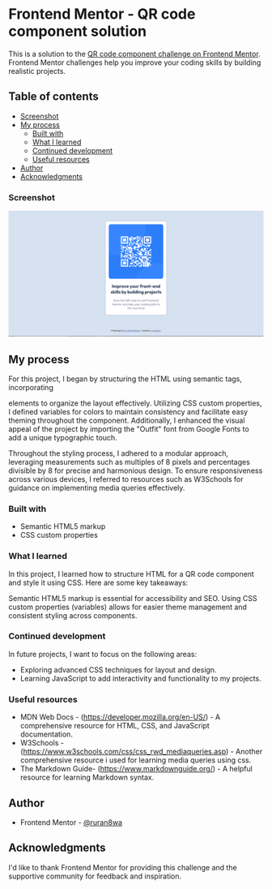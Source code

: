 # Frontend Mentor - QR code component solution

This is a solution to the [QR code component challenge on Frontend Mentor](https://www.frontendmentor.io/challenges/qr-code-component-iux_sIO_H). Frontend Mentor challenges help you improve your coding skills by building realistic projects.

## Table of contents

- [Screenshot](#screenshot)
- [My process](#my-process)
  - [Built with](#built-with)
  - [What I learned](#what-i-learned)
  - [Continued development](#continued-development)
  - [Useful resources](#useful-resources)
- [Author](#author)
- [Acknowledgments](#acknowledgments)

### Screenshot

![](./images/Screenshot.png)

## My process

For this project, I began by structuring the HTML using semantic tags, incorporating <div> elements to organize the layout effectively. Utilizing CSS custom properties, I defined variables for colors to maintain consistency and facilitate easy theming throughout the component. Additionally, I enhanced the visual appeal of the project by importing the "Outfit" font from Google Fonts to add a unique typographic touch.

Throughout the styling process, I adhered to a modular approach, leveraging measurements such as multiples of 8 pixels and percentages divisible by 8 for precise and harmonious design. To ensure responsiveness across various devices, I referred to resources such as W3Schools for guidance on implementing media queries effectively.

### Built with

- Semantic HTML5 markup
- CSS custom properties

### What I learned

In this project, I learned how to structure HTML for a QR code component and style it using CSS. Here are some key takeaways:

Semantic HTML5 markup is essential for accessibility and SEO.
Using CSS custom properties (variables) allows for easier theme management and consistent styling across components.

### Continued development

In future projects, I want to focus on the following areas:

- Exploring advanced CSS techniques for layout and design.
- Learning JavaScript to add interactivity and functionality to my projects.

### Useful resources

- MDN Web Docs - (https://developer.mozilla.org/en-US/) - A comprehensive resource for HTML, CSS, and JavaScript documentation.
- W3Schools - (https://www.w3schools.com/css/css_rwd_mediaqueries.asp) - Another comprehensive resource i used for learning media queries using css.
- The Markdown Guide- (https://www.markdownguide.org/) - A helpful resource for learning Markdown syntax.

## Author

- Frontend Mentor - [@ruran8wa](https://www.frontendmentor.io/profile/ruran8wa)

## Acknowledgments

I'd like to thank Frontend Mentor for providing this challenge and the supportive community for feedback and inspiration.
